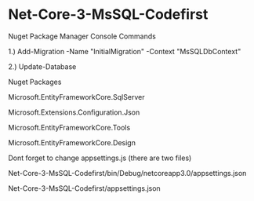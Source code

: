 # Net-Core-3-MsSQL-Codefirst

Nuget Package Manager Console Commands

1.) Add-Migration -Name "InitialMigration" -Context "MsSQLDbContext"

2.) Update-Database



Nuget Packages

Microsoft.EntityFrameworkCore.SqlServer

Microsoft.Extensions.Configuration.Json

Microsoft.EntityFrameworkCore.Tools

Microsoft.EntityFrameworkCore.Design


Dont forget to change appsettings.js (there are two files)

Net-Core-3-MsSQL-Codefirst/bin/Debug/netcoreapp3.0/appsettings.json

Net-Core-3-MsSQL-Codefirst/appsettings.json

